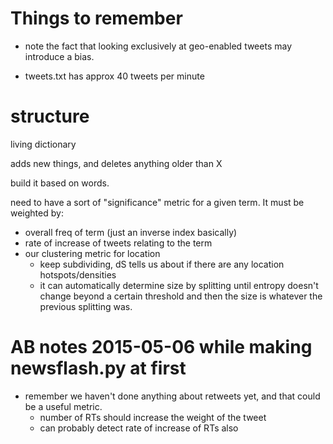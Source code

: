 

# Things to remember

- note the fact that looking exclusively at geo-enabled tweets may introduce a bias.

- tweets.txt has approx 40 tweets per minute




# structure

living dictionary

adds new things, and deletes anything older than X

build it based on words.

need to have a sort of "significance" metric for a given term. It must be weighted by:

- overall freq of term (just an inverse index basically)
- rate of increase of tweets relating to the term
- our clustering metric for location
	+ keep subdividing, dS tells us about if there are any location hotspots/densities
	+ it can automatically determine size by splitting until entropy doesn't change beyond a certain threshold and then the size is whatever the previous splitting was.


# AB notes 2015-05-06 while making newsflash.py at first

- remember we haven't done anything about retweets yet, and that could be a useful metric.  
	+ number of RTs should increase the weight of the tweet
	+ can probably detect rate of increase of RTs also